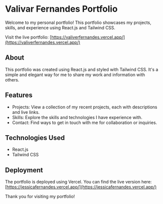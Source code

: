 # Valivar Fernandes Portfolio

Welcome to my personal portfolio! This portfolio showcases my projects, skills, and experience using React.js and Tailwind CSS.

Visit the live portfolio: [https://valiverfernandes.vercel.app/](https://valiverfernandes.vercel.app/)

## About

This portfolio was created using React.js and styled with Tailwind CSS. It's a simple and elegant way for me to share my work and information with others.

## Features

- Projects: View a collection of my recent projects, each with descriptions and live links.
- Skills: Explore the skills and technologies I have experience with.
- Contact: Find ways to get in touch with me for collaboration or inquiries.


## Technologies Used

- React.js
- Tailwind CSS

## Deployment

The portfolio is deployed using Vercel. You can find the live version here: [https://jessicafernandes.vercel.app/](https://jessicafernandes.vercel.app/)


Thank you for visiting my portfolio!

